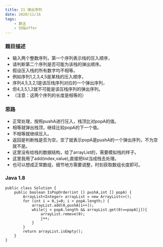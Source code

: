 ```yaml
---
title: 21 弹出序列
date: 2020/11/16
tags: 
    - 算法
    - 剑指offer
---
```


### 题目描述
- 输入两个整数序列，第一个序列表示栈的压入顺序，
- 请判断第二个序列是否可能为该栈的弹出顺序。
- 假设压入栈的所有数字均不相等。
- 例如序列1,2,3,4,5是某栈的压入顺序，
- 序列4,5,3,2,1是该压栈序列对应的一个弹出序列，
- 但4,3,5,1,2就不可能是该压栈序列的弹出序列。
- （注意：这两个序列的长度是相等的）
<!-- more -->

### 思路
- 正常处理，按照pushA进行压入，栈顶比对popA的值。
- 相等就弹出栈顶，继续比较popA的下一个值。
- 不相等就继续压入。
- 返回是判断栈是否为空，空了就表示popA是pushA的一个弹出序列，不为空就不是。
- 这里没有给栈的数据结构，给了arrayList的，需要模拟栈的样子。
- 这里我用了add(index,value),直接把list当成栈去处理。
- 也可以想成正常数组，细节地方需要调整，时刻获取数组长度即可。
### Java 1.8

```
public class Solution {
    public boolean IsPopOrder(int [] pushA,int [] popA) {
        ArrayList<Integer> arrayList = new ArrayList<>();
        for (int i = 0,j=0; i < popA.length;) {
            arrayList.add(0,pushA[i++]);
            while(j < popA.length && arrayList.get(0)==popA[j]){
                arrayList.remove(0);
                j++;
            }
        }
        return arrayList.isEmpty();
    }
}
```